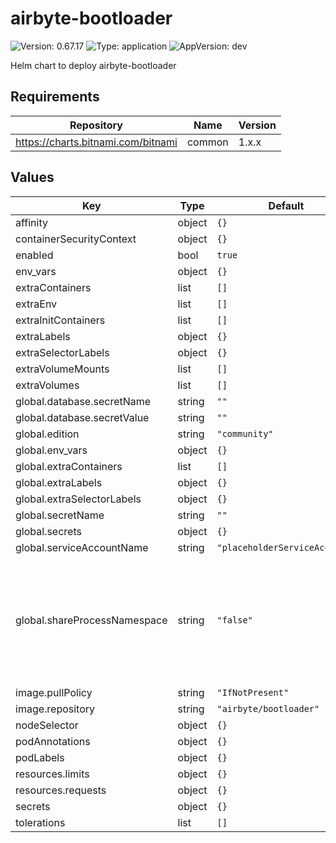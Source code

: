 # airbyte-bootloader

![Version: 0.67.17](https://img.shields.io/badge/Version-0.67.17-informational?style=flat-square) ![Type: application](https://img.shields.io/badge/Type-application-informational?style=flat-square) ![AppVersion: dev](https://img.shields.io/badge/AppVersion-dev-informational?style=flat-square)

Helm chart to deploy airbyte-bootloader

## Requirements

| Repository | Name | Version |
|------------|------|---------|
| https://charts.bitnami.com/bitnami | common | 1.x.x |

## Values

| Key                         | Type | Default                       | Description |
|-----------------------------|------|-------------------------------|-------------|
| affinity                    | object | `{}`                          |  |
| containerSecurityContext    | object | `{}`                          |  |
| enabled                     | bool | `true`                        |  |
| env_vars                    | object | `{}`                          |  |
| extraContainers             | list | `[]`                          |  |
| extraEnv                    | list | `[]`                          |  |
| extraInitContainers         | list | `[]`                          |  |
| extraLabels                 | object | `{}`                          |  |
| extraSelectorLabels         | object | `{}`                          |  |
| extraVolumeMounts           | list | `[]`                          |  |
| extraVolumes                | list | `[]`                          |  |
| global.database.secretName  | string | `""`                          |  |
| global.database.secretValue | string | `""`                          |  |
| global.edition       | string | `"community"`                 |  |
| global.env_vars             | object | `{}`                          |  |
| global.extraContainers      | list | `[]`                          |  |
| global.extraLabels          | object | `{}`                          |  |
| global.extraSelectorLabels  | object | `{}`                          |  |
| global.secretName           | string | `""`                          |  |
| global.secrets              | object | `{}`                          |  |
| global.serviceAccountName   | string | `"placeholderServiceAccount"` |  |
| global.shareProcessNamespace | string | `"false"` | the shareProcessNamespace field is used in a PodSpec to enable all containers within a pod to share the same process namespace. This allows containers to view and interact with each other's processes. |
| image.pullPolicy            | string | `"IfNotPresent"`              |  |
| image.repository            | string | `"airbyte/bootloader"`        |  |
| nodeSelector                | object | `{}`                          |  |
| podAnnotations              | object | `{}`                          |  |
| podLabels                   | object | `{}`                          |  |
| resources.limits            | object | `{}`                          |  |
| resources.requests          | object | `{}`                          |  |
| secrets                     | object | `{}`                          |  |
| tolerations                 | list | `[]`                          |  |

